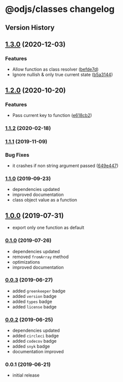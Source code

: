 # @odjs/classes changelog

## Version History

## [1.3.0](https://github.com/odjs/classes/compare/v1.2.0...v1.3.0) (2020-12-03)

### Features

* Allow function as class resolver ([befde7d](https://github.com/odjs/classes/commit/befde7d69616eaa23cb6d62367b6c7142cd5137a))
* Ignore nullish & only true current state ([b5a3144](https://github.com/odjs/classes/commit/b5a3144bb9b3c8e8b87dcb41c9a3349315275b24))

## [1.2.0](https://github.com/odjs/classes/compare/v1.1.2...v1.2.0) (2020-10-20)

### Features

* Pass current key to function ([e618cb2](https://github.com/odjs/classes/commit/e618cb24be0e6e25c193379176ea5425657ce591))

### [1.1.2](https://github.com/odjs/classes/compare/v1.1.1...v1.1.2) (2020-02-18)

### [1.1.1](https://github.com/odjs/classes/compare/v1.1.0...v1.1.1) (2019-11-09)

### Bug Fixes

* it crashes if non string argument passed ([649e447](https://github.com/odjs/classes/commit/649e4477e8cbe397a7d0236c6a3251a8b4d175b6))

### [1.1.0](https://github.com/odjs/classes/compare/v1.0.0...v1.1.0) (2019-09-23)

* dependencies updated
* improved documentation
* class object value as a function

## [1.0.0](https://github.com/odjs/classes/compare/v0.1.0...v1.0.0) (2019-07-31)

* export only one function as default

### [0.1.0](https://github.com/odjs/classes/compare/v0.0.3...v0.1.0) (2019-07-26)

* dependencies updated
* removed `fromArray` method
* optimizations
* improved documentation

### [0.0.3](https://github.com/odjs/classes/compare/v0.0.2...v0.0.3) (2019-06-27)

* added `greenkeeper` badge
* added `version` badge
* added `types` badge
* added `license` badge

### [0.0.2](https://github.com/odjs/classes/compare/v0.0.1...v0.0.2) (2019-06-25)

* dependencies updated
* added `circleci` badge
* added `codecov` badge
* added `snyk` badge
* documentation improved

### 0.0.1 (2019-06-21)

* initial release
